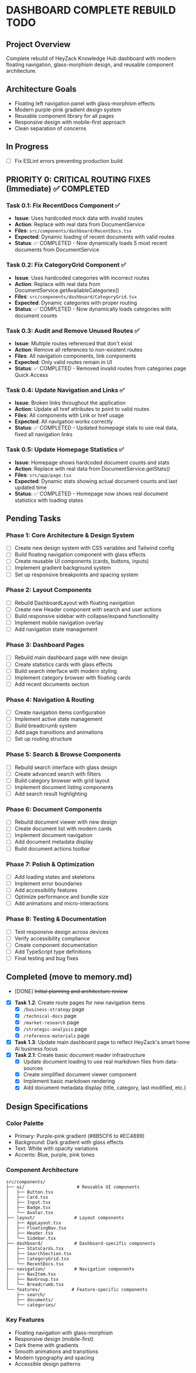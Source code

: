 # DASHBOARD COMPLETE REBUILD TODO

## Project Overview
Complete rebuild of HeyZack Knowledge Hub dashboard with modern floating navigation, glass-morphism design, and reusable component architecture.

## Architecture Goals
- Floating left navigation panel with glass-morphism effects
- Modern purple-pink gradient design system
- Reusable component library for all pages
- Responsive design with mobile-first approach
- Clean separation of concerns

## In Progress
- [ ] Fix ESLint errors preventing production build

## PRIORITY 0: CRITICAL ROUTING FIXES (Immediate) ✅ COMPLETED

### Task 0.1: Fix RecentDocs Component ✅
- **Issue**: Uses hardcoded mock data with invalid routes
- **Action**: Replace with real data from DocumentService
- **Files**: `src/components/dashboard/RecentDocs.tsx`
- **Expected**: Dynamic loading of recent documents with valid routes
- **Status**: ✅ COMPLETED - Now dynamically loads 5 most recent documents from DocumentService

### Task 0.2: Fix CategoryGrid Component ✅
- **Issue**: Uses hardcoded categories with incorrect routes
- **Action**: Replace with real data from DocumentService.getAvailableCategories()
- **Files**: `src/components/dashboard/CategoryGrid.tsx`
- **Expected**: Dynamic categories with proper routing
- **Status**: ✅ COMPLETED - Now dynamically loads categories with document counts

### Task 0.3: Audit and Remove Unused Routes ✅
- **Issue**: Multiple routes referenced that don't exist
- **Action**: Remove all references to non-existent routes
- **Files**: All navigation components, link components
- **Expected**: Only valid routes remain in UI
- **Status**: ✅ COMPLETED - Removed invalid routes from categories page Quick Access

### Task 0.4: Update Navigation and Links ✅
- **Issue**: Broken links throughout the application
- **Action**: Update all href attributes to point to valid routes
- **Files**: All components with Link or href usage
- **Expected**: All navigation works correctly
- **Status**: ✅ COMPLETED - Updated homepage stats to use real data, fixed all navigation links

### Task 0.5: Update Homepage Statistics ✅
- **Issue**: Homepage shows hardcoded document counts and stats
- **Action**: Replace with real data from DocumentService.getStats()
- **Files**: `src/app/page.tsx`
- **Expected**: Dynamic stats showing actual document counts and last updated time
- **Status**: ✅ COMPLETED - Homepage now shows real document statistics with loading states

## Pending Tasks

### Phase 1: Core Architecture & Design System
- [ ] Create new design system with CSS variables and Tailwind config
- [ ] Build floating navigation component with glass effects
- [ ] Create reusable UI components (cards, buttons, inputs)
- [ ] Implement gradient background system
- [ ] Set up responsive breakpoints and spacing system

### Phase 2: Layout Components
- [ ] Rebuild DashboardLayout with floating navigation
- [ ] Create new Header component with search and user actions
- [ ] Build responsive sidebar with collapse/expand functionality
- [ ] Implement mobile navigation overlay
- [ ] Add navigation state management

### Phase 3: Dashboard Pages
- [ ] Rebuild main dashboard page with new design
- [ ] Create statistics cards with glass effects
- [ ] Build search interface with modern styling
- [ ] Implement category browser with floating cards
- [ ] Add recent documents section

### Phase 4: Navigation & Routing
- [ ] Create navigation items configuration
- [ ] Implement active state management
- [ ] Build breadcrumb system
- [ ] Add page transitions and animations
- [ ] Set up routing structure

### Phase 5: Search & Browse Components
- [ ] Rebuild search interface with glass design
- [ ] Create advanced search with filters
- [ ] Build category browser with grid layout
- [ ] Implement document listing components
- [ ] Add search result highlighting

### Phase 6: Document Components
- [ ] Rebuild document viewer with new design
- [ ] Create document list with modern cards
- [ ] Implement document navigation
- [ ] Add document metadata display
- [ ] Build document actions toolbar

### Phase 7: Polish & Optimization
- [ ] Add loading states and skeletons
- [ ] Implement error boundaries
- [ ] Add accessibility features
- [ ] Optimize performance and bundle size
- [ ] Add animations and micro-interactions

### Phase 8: Testing & Documentation
- [ ] Test responsive design across devices
- [ ] Verify accessibility compliance
- [ ] Create component documentation
- [ ] Add TypeScript type definitions
- [ ] Final testing and bug fixes

## Completed (move to memory.md)
- [DONE] ~~Initial planning and architecture review~~
- [x] **Task 1.2**: Create route pages for new navigation items
  - [x] `/business-strategy` page
  - [x] `/technical-docs` page
  - [x] `/market-research` page
  - [x] `/strategic-analysis` page
  - [x] `/reference-materials` page
- [x] **Task 1.3**: Update main dashboard page to reflect HeyZack's smart home AI business focus
- [x] **Task 2.1**: Create basic document reader infrastructure
    - [x] Update document loading to use real markdown files from data-sources
    - [x] Create simplified document viewer component
    - [x] Implement basic markdown rendering
    - [x] Add document metadata display (title, category, last modified, etc.)

## Design Specifications

### Color Palette
- Primary: Purple-pink gradient (#8B5CF6 to #EC4899)
- Background: Dark gradient with glass effects
- Text: White with opacity variations
- Accents: Blue, purple, pink tones

### Component Architecture
```
src/components/
├── ui/                    # Reusable UI components
│   ├── Button.tsx
│   ├── Card.tsx
│   ├── Input.tsx
│   ├── Badge.tsx
│   └── Avatar.tsx
├── layout/               # Layout components
│   ├── AppLayout.tsx
│   ├── FloatingNav.tsx
│   ├── Header.tsx
│   └── Sidebar.tsx
├── dashboard/            # Dashboard-specific components
│   ├── StatsCards.tsx
│   ├── SearchSection.tsx
│   ├── CategoryGrid.tsx
│   └── RecentDocs.tsx
├── navigation/           # Navigation components
│   ├── NavItem.tsx
│   ├── NavGroup.tsx
│   └── Breadcrumb.tsx
└── features/            # Feature-specific components
    ├── search/
    ├── documents/
    └── categories/
```

### Key Features
- Floating navigation with glass-morphism
- Responsive design (mobile-first)
- Dark theme with gradients
- Smooth animations and transitions
- Modern typography and spacing
- Accessible design patterns